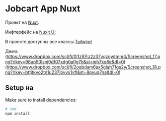 # Jobcart App Nuxt

Проект на [Nuxt](https://nuxt.com/docs/getting-started/introduction).

Инфтерфейс на [Nuxit UI](https://ui.nuxt.com/components/app)

В проекте доступны все классы [Tailwind](https://tailwindcss.com/docs/installation/using-vite)

Демо:
(https://www.dropbox.com/scl/fi/0l1z97rz2z37yqzgwtmm4/Screenshot_17.png?rlkey=98uo50lsnj0df07xdg0aflg7h&st=ieh7kq8e&dl=0)
(https://www.dropbox.com/scl/fi/2oqbdam6ax5glah71gs2y/Screenshot_18.png?rlkey=bttjtkvo2tn1u237ibyvx1vfl&st=8pyuq7na&dl=0)

## Setup на

Make sure to install dependencies:

```bash
# npm
npm install
```

